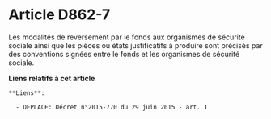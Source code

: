# Article D862-7

Les modalités de reversement par le fonds aux organismes de sécurité sociale ainsi que les pièces ou états justificatifs à
produire sont précisés par des conventions signées entre le fonds et les organismes de sécurité sociale.

**Liens relatifs à cet article**

	**Liens**:

	  - DEPLACE: Décret n°2015-770 du 29 juin 2015 - art. 1
